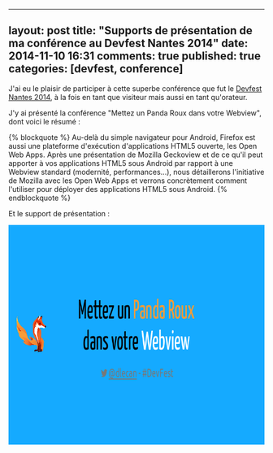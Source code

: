 
---
layout: post
title: "Supports de présentation de ma conférence au Devfest Nantes 2014"
date: 2014-11-10 16:31
comments: true
published: true
categories: [devfest, conference]
---

J'ai eu le plaisir de participer à cette superbe conférence que fut le [Devfest Nantes 2014](http://devfest.gdgnantes.com/), à la fois en tant que visiteur mais aussi en tant qu'orateur.

J'y ai présenté la conférence "Mettez un Panda Roux dans votre Webview", dont voici le résumé :

{% blockquote %}
Au-delà du simple navigateur pour Android, Firefox est aussi une plateforme d'exécution d'applications HTML5 ouverte, les Open Web Apps.
Après une présentation de Mozilla Geckoview et de ce qu'il peut apporter à vos applications HTML5 sous Android par rapport à une Webview standard (modernité, performances...), nous détaillerons l'initiative de Mozilla avec les Open Web Apps et verrons concrètement comment l'utiliser pour déployer des applications HTML5 sous Android.
{% endblockquote %}

Et le support de présentation :

[<img src="/images/prez-panda-roux-webview-android/cover.png" width="768" height="432" alt='Support de présentation de la conférence'>](http://blog.dlecan.com/devfestnantes2014/prez-panda-roux-webview-android/)